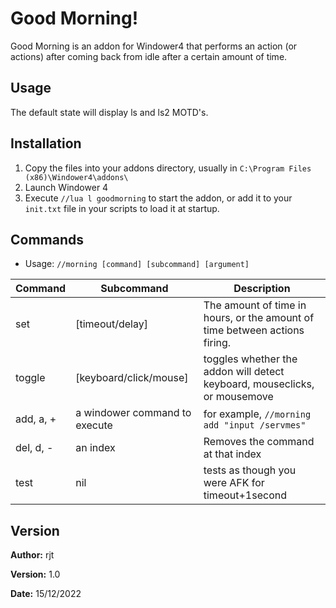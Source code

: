 # Good Morning!

Good Morning is an addon for Windower4 that performs an action (or actions) after coming back from idle after a certain amount of time.

## Usage

The default state will display ls and ls2 MOTD's.

## Installation

1. Copy the files into your addons directory, usually in `C:\Program Files (x86)\Windower4\addons\`
2. Launch Windower 4
3. Execute `//lua l goodmorning` to start the addon, or add it to your `init.txt` file in your scripts to load it at startup.

## Commands

* Usage:  `//morning [command] [subcommand] [argument]`

| Command | Subcommand | Description |
| --- | --- | --- |
| set | [timeout/delay] | The amount of time in hours, or the amount of time between actions firing. |
| toggle | [keyboard/click/mouse] | toggles whether the addon will detect keyboard, mouseclicks, or mousemove |
| add, a, + | a windower command to execute | for example, `//morning add "input /servmes"` |
| del, d, - | an index | Removes the command at that index |
| test | nil | tests as though you were AFK for timeout+1second |

## Version

**Author:** rjt

**Version:** 1.0

**Date:** 15/12/2022

